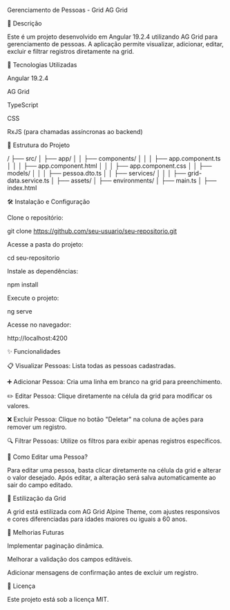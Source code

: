 Gerenciamento de Pessoas - Grid AG Grid

📌 Descrição

Este é um projeto desenvolvido em Angular 19.2.4 utilizando AG Grid para gerenciamento de pessoas. A aplicação permite visualizar, adicionar, editar, excluir e filtrar registros diretamente na grid.

🚀 Tecnologias Utilizadas

Angular 19.2.4

AG Grid

TypeScript

CSS

RxJS (para chamadas assíncronas ao backend)

📂 Estrutura do Projeto

/
├── src/
│   ├── app/
│   │   ├── components/
│   │   │   ├── app.component.ts
│   │   │   ├── app.component.html
│   │   │   ├── app.component.css
│   │   ├── models/
│   │   │   ├── pessoa.dto.ts
│   │   ├── services/
│   │   │   ├── grid-data.service.ts
│   ├── assets/
│   ├── environments/
│   ├── main.ts
│   ├── index.html

🛠️ Instalação e Configuração

Clone o repositório:

git clone https://github.com/seu-usuario/seu-repositorio.git

Acesse a pasta do projeto:

cd seu-repositorio

Instale as dependências:

npm install

Execute o projeto:

ng serve

Acesse no navegador:

http://localhost:4200

✨ Funcionalidades

📋 Visualizar Pessoas: Lista todas as pessoas cadastradas.

➕ Adicionar Pessoa: Cria uma linha em branco na grid para preenchimento.

✏️ Editar Pessoa: Clique diretamente na célula da grid para modificar os valores.

❌ Excluir Pessoa: Clique no botão "Deletar" na coluna de ações para remover um registro.

🔍 Filtrar Pessoas: Utilize os filtros para exibir apenas registros específicos.

📝 Como Editar uma Pessoa?

Para editar uma pessoa, basta clicar diretamente na célula da grid e alterar o valor desejado. Após editar, a alteração será salva automaticamente ao sair do campo editado.

🎨 Estilização da Grid

A grid está estilizada com AG Grid Alpine Theme, com ajustes responsivos e cores diferenciadas para idades maiores ou iguais a 60 anos.

📌 Melhorias Futuras

Implementar paginação dinâmica.

Melhorar a validação dos campos editáveis.

Adicionar mensagens de confirmação antes de excluir um registro.

📜 Licença

Este projeto está sob a licença MIT.

